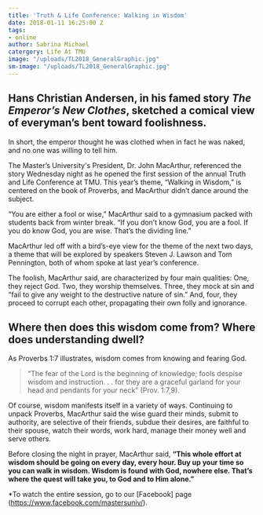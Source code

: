 ```yaml
---
title: 'Truth & Life Conference: Walking in Wisdom'
date: 2018-01-11 16:25:00 Z
tags:
- online
author: Sabrina Michael
catergory: Life At TMU
image: "/uploads/TL2018_GeneralGraphic.jpg"
sm-image: "/uploads/TL2018_GeneralGraphic.jpg"
---
```


## Hans Christian Andersen, in his famed story *The Emperor’s New Clothes*, sketched a comical view of everyman’s bent toward foolishness.

In short, the emperor thought he was clothed when in fact he was naked, and no one was willing to tell him.

The Master’s University's President, Dr. John MacArthur, referenced the story Wednesday night as he opened the first session of the annual Truth and Life Conference at TMU. This year’s theme, “Walking in Wisdom,” is centered on the book of Proverbs, and MacArthur didn’t dance around the subject.

“You are either a fool or wise,” MacArthur said to a gymnasium packed with students back from winter break. “If you don’t know God, you are a fool. If you do know God, you are wise. That’s the dividing line.”

MacArthur led off with a bird’s-eye view for the theme of the next two days, a theme that will be explored by speakers Steven J. Lawson and Tom Pennington, both of whom spoke at last year’s conference.

The foolish, MacArthur said, are characterized by four main qualities: One, they reject God. Two, they worship themselves. Three, they mock at sin and “fail to give any weight to the destructive nature of sin.” And, four, they proceed to corrupt each other, propagating their own folly and ignorance.

## **Where then does this wisdom come from? Where does understanding dwell?**

As Proverbs 1:7 illustrates, wisdom comes from knowing and fearing God.

> “The fear of the Lord is the beginning of knowledge; fools despise wisdom and instruction. . . for they are a graceful garland for your head and pendants for your neck” (Prov. 1:7,9).

Of course, wisdom manifests itself in a variety of ways. Continuing to unpack Proverbs, MacArthur said the wise guard their minds, submit to authority, are selective of their friends, subdue their desires, are faithful to their spouse, watch their words, work hard, manage their money well and serve others.

Before closing the night in prayer, MacArthur said, **“This whole effort at wisdom should be going on every day, every hour. Buy up your time so you can walk in wisdom. Wisdom is found with God, nowhere else. That’s where the quest will take you, to God and to Him alone.”**

*To watch the entire session, go to our [Facebook] page (https://www.facebook.com/mastersuniv/).